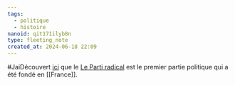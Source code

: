 ```yaml
---
tags:
  - politique
  - histoire
nanoid: qit171ilyb8n
type: fleeting_note
created_at: 2024-06-18 22:09
---
```

#JaiDécouvert [ici](https://fr.wikipedia.org/wiki/Parti_politique#En_France) que le [Le Parti radical](https://fr.wikipedia.org/wiki/Parti_r%C3%A9publicain,_radical_et_radical-socialiste) est le premier partie politique qui a été fondé en [[France]].
